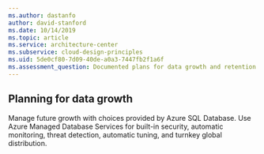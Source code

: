 ```yaml
---
ms.author: dastanfo
author: david-stanford
ms.date: 10/14/2019
ms.topic: article
ms.service: architecture-center
ms.subservice: cloud-design-principles
ms.uid: 5de0cf80-7d09-40de-a0a3-7447fb2f1a6f
ms.assessment_question: Documented plans for data growth and retention
---
```

## Planning for data growth

Manage future growth with choices provided by Azure SQL Database. Use Azure Managed Database Services for built-in security, automatic monitoring, threat detection, automatic tuning, and turnkey global distribution.
